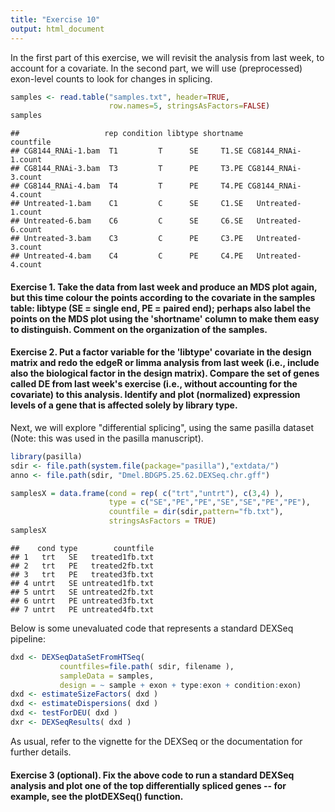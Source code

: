 ```yaml
---
title: "Exercise 10"
output: html_document
---
```


In the first part of this exercise, we will revisit the analysis from last week, to account for a covariate.  In the second part, we will use (preprocessed) exon-level counts to look for changes in splicing.


```r
samples <- read.table("samples.txt", header=TRUE,
                      row.names=5, stringsAsFactors=FALSE)
samples
```

```
##                   rep condition libtype shortname           countfile
## CG8144_RNAi-1.bam  T1         T      SE     T1.SE CG8144_RNAi-1.count
## CG8144_RNAi-3.bam  T3         T      PE     T3.PE CG8144_RNAi-3.count
## CG8144_RNAi-4.bam  T4         T      PE     T4.PE CG8144_RNAi-4.count
## Untreated-1.bam    C1         C      SE     C1.SE   Untreated-1.count
## Untreated-6.bam    C6         C      SE     C6.SE   Untreated-6.count
## Untreated-3.bam    C3         C      PE     C3.PE   Untreated-3.count
## Untreated-4.bam    C4         C      PE     C4.PE   Untreated-4.count
```

#### Exercise 1. Take the data from last week and produce an MDS plot again, but this time colour the points according to the covariate in the samples table: libtype (SE = single end, PE = paired end); perhaps also label the points on the MDS plot using the 'shortname' column to make them easy to distinguish.  Comment on the organization of the samples.

#### Exercise 2. Put a factor variable for the 'libtype' covariate in the design matrix and redo the edgeR or limma analysis from last week (i.e., include also the biological factor in the design matrix).  Compare the set of genes called DE from last week's exercise (i.e., without accounting for the covariate) to this analysis.  Identify and plot (normalized) expression levels of a gene that is affected solely by library type.

Next, we will explore "differential splicing", using the same pasilla dataset (Note: this was used in the pasilla manuscript).


```r
library(pasilla)
sdir <- file.path(system.file(package="pasilla"),"extdata/")
anno <- file.path(sdir, "Dmel.BDGP5.25.62.DEXSeq.chr.gff")

samplesX = data.frame(cond = rep( c("trt","untrt"), c(3,4) ),
                      type = c("SE","PE","PE","SE","SE","PE","PE"),
                      countfile = dir(sdir,pattern="fb.txt"),
                      stringsAsFactors = TRUE)
samplesX
```

```
##    cond type        countfile
## 1   trt   SE   treated1fb.txt
## 2   trt   PE   treated2fb.txt
## 3   trt   PE   treated3fb.txt
## 4 untrt   SE untreated1fb.txt
## 5 untrt   SE untreated2fb.txt
## 6 untrt   PE untreated3fb.txt
## 7 untrt   PE untreated4fb.txt
```

Below is some unevaluated code that represents a standard DEXSeq pipeline:



```r
dxd <- DEXSeqDataSetFromHTSeq(
           countfiles=file.path( sdir, filename ),
           sampleData = samples,
           design = ~ sample + exon + type:exon + condition:exon)
dxd <- estimateSizeFactors( dxd )
dxd <- estimateDispersions( dxd )
dxd <- testForDEU( dxd )
dxr <- DEXSeqResults( dxd )
```

As usual, refer to the vignette for the DEXSeq or the documentation for further details.

#### Exercise 3 (optional). Fix the above code to run a standard DEXSeq analysis and plot one of the top differentially spliced genes -- for example, see the plotDEXSeq() function.
